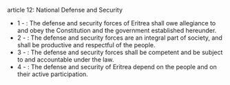 article 12: National Defense and Security

<ul>
			<li>1 - : The defense and security forces of Eritrea shall owe allegiance to and obey the Constitution and the government established hereunder.<ul>
			</ul></li>			<li>2 - : The defense and security forces are an integral part of society, and shall be productive and respectful of the people.<ul>
			</ul></li>			<li>3 - : The defense and security forces shall be competent and be subject to and accountable under the law.<ul>
			</ul></li>			<li>4 - : The defense and security of Eritrea depend on the people and on their active participation.<ul>
			</ul></li></ul>